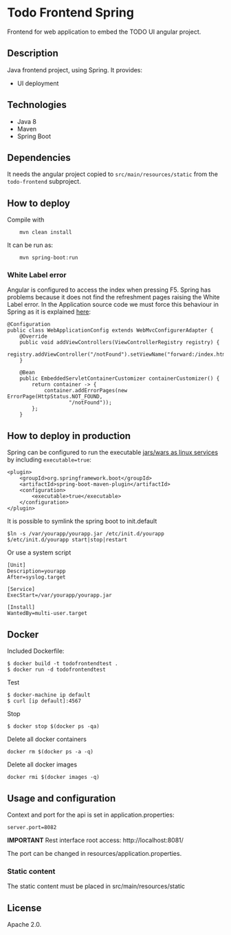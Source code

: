 # Todo Frontend Spring

Frontend for web application to embed the TODO UI angular project.

## Description

Java frontend project, using Spring. It provides:

- UI deployment

## Technologies

- Java 8
- Maven
- Spring Boot

## Dependencies

It needs the angular project copied to `src/main/resources/static` from the `todo-frontend` subproject.

## How to deploy

Compile with
```
	mvn clean install
```

It can be run as:
```
    mvn spring-boot:run
```

### White Label error

Angular is configured to access the index when pressing F5. Spring has problems because it does not find the refreshment pages raising the White Label
error. In the Application source code we must force this behaviour in Spring as it is explained [here](https://stackoverflow.com/questions/44692781/configure-spring-boot-to-redirect-404-to-a-single-page-app):
```
@Configuration
public class WebApplicationConfig extends WebMvcConfigurerAdapter {
    @Override
    public void addViewControllers(ViewControllerRegistry registry) {
        registry.addViewController("/notFound").setViewName("forward:/index.html");
    }

    @Bean
    public EmbeddedServletContainerCustomizer containerCustomizer() {
        return container -> {
            container.addErrorPages(new ErrorPage(HttpStatus.NOT_FOUND,
                    "/notFound"));
        };
    }

```

## How to deploy in production

Spring can be configured to run the executable [jars/wars as linux services](https://stackoverflow.com/questions/22886083/how-do-i-run-a-spring-boot-executable-jar-in-a-production-environment)
by including `executable=true`:
```
<plugin>
    <groupId>org.springframework.boot</groupId>
    <artifactId>spring-boot-maven-plugin</artifactId>
    <configuration>
        <executable>true</executable>
    </configuration>
</plugin>
```

It is possible to symlink the spring boot to init.default
```
$ln -s /var/yourapp/yourapp.jar /etc/init.d/yourapp
$/etc/init.d/yourapp start|stop|restart
```

Or use a system script
```
[Unit]
Description=yourapp
After=syslog.target

[Service]
ExecStart=/var/yourapp/yourapp.jar

[Install]
WantedBy=multi-user.target
```

## Docker

Included Dockerfile:

    $ docker build -t todofrontendtest .
    $ docker run -d todofrontendtest
    
Test

    $ docker-machine ip default    
    $ curl [ip default]:4567 

Stop

    $ docker stop $(docker ps -qa)

Delete all docker containers

    docker rm $(docker ps -a -q)

Delete all docker images

    docker rmi $(docker images -q)

## Usage and configuration

Context and port for the api is set in application.properties: 

    server.port=8082

**IMPORTANT** Rest interface root access: http://localhost:8081/

The port can be changed in resources/application.properties.

### Static content

The static content must be placed in src/main/resources/static

## License

Apache 2.0.